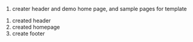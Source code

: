 <!-- todos -->

1. creater header and demo home page, and sample pages for template

<!-- v1.0.1 -->

1. created header
2. created homepage
3. create footer
